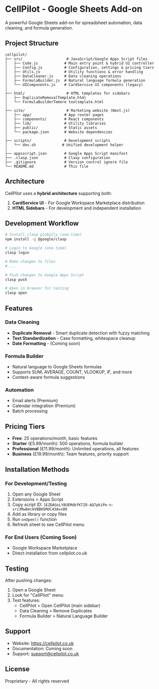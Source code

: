 # CellPilot - Google Sheets Add-on

A powerful Google Sheets add-on for spreadsheet automation, data cleaning, and formula generation.

## Project Structure

```
cellpilot/
├── src/                    # JavaScript/Google Apps Script files
│   ├── Code.js            # Main entry point & hybrid UI controller
│   ├── Config.js          # Configuration, settings & pricing tiers
│   ├── Utils.js           # Utility functions & error handling
│   ├── DataCleaner.js     # Data cleaning operations
│   ├── FormulaBuilder.js  # Natural language formula generation
│   └── UIComponents.js    # CardService UI components (legacy)
│
├── html/                   # HTML templates for sidebars
│   ├── DuplicateRemovalTemplate.html
│   └── FormulaBuilderTemore toolsmplate.html
│
├── site/                   # Marketing website (Next.js)
│   ├── app/               # App router pages
│   ├── components/        # React components
│   ├── lib/               # Utility libraries
│   ├── public/            # Static assets
│   └── package.json       # Website dependencies
│
├── scripts/               # Development scripts
│   └── dev.sh            # Unified development helper
│
├── appsscript.json        # Google Apps Script manifest
├── .clasp.json            # Clasp configuration
├── .gitignore             # Version control ignore file
└── README.md              # This file
```

## Architecture

CellPilot uses a **hybrid architecture** supporting both:

1. **CardService UI** - For Google Workspace Marketplace distribution
2. **HTML Sidebars** - For development and independent installation

## Development Workflow

```bash
# Install clasp globally (one-time)
npm install -g @google/clasp

# Login to Google (one-time)
clasp login

# Make changes to files
# ...

# Push changes to Google Apps Script
clasp push

# Open in browser for testing
clasp open
```

## Features

### Data Cleaning
- **Duplicate Removal** - Smart duplicate detection with fuzzy matching
- **Text Standardization** - Case formatting, whitespace cleanup
- **Date Formatting** - (Coming soon)

### Formula Builder
- Natural language to Google Sheets formulas
- Supports SUM, AVERAGE, COUNT, VLOOKUP, IF, and more
- Context-aware formula suggestions

### Automation
- Email alerts (Premium)
- Calendar integration (Premium)
- Batch processing

## Pricing Tiers

- **Free**: 25 operations/month, basic features
- **Starter** (£5.99/month): 500 operations, formula builder
- **Professional** (£11.99/month): Unlimited operations, all features
- **Business** (£19.99/month): Team features, priority support

## Installation Methods

### For Development/Testing
1. Open any Google Sheet
2. Extensions > Apps Script
3. Copy script ID: `1EZDAGoLY8UEMdbfKTZO-AQ7pkiPe-n-zrz3Rw0ec6VBBH5MdC43Avx0O`
4. Add as library or copy files
5. Run `onOpen()` function
6. Refresh sheet to see CellPilot menu

### For End Users (Coming Soon)
- Google Workspace Marketplace
- Direct installation from cellpilot.co.uk

## Testing

After pushing changes:
1. Open a Google Sheet
2. Look for "CellPilot" menu
3. Test features:
   - CellPilot > Open CellPilot (main sidebar)
   - Data Cleaning > Remove Duplicates
   - Formula Builder > Natural Language Builder

## Support

- Website: https://cellpilot.co.uk
- Documentation: Coming soon
- Support: support@cellpilot.co.uk

## License

Proprietary - All rights reserved